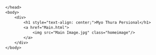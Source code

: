 <!DOCTYPE html>
<html>
	<head>
		<link rel="stylesheet" href="HOME_IMAGE.css" />
		<title>Myo Thura Persional</title>
		<style>
			.homeimage{
			 width: 500px;
	 		 height: 550px;
			 display: block;
		 	 margin-left: auto;
		 	 margin-right: auto;
			}
		</style>

	</head>
	<body>
		<div>
			<h1 style="text-align: center;">Myo Thura Persional</h1>
			<a href="Main.html">
				<img src="Main Image.jpg" class="homeimage"/>
			</a>
		</div>
	</body>
</html>
		
